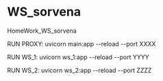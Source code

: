 # WS_sorvena
HomeWork_WS_sorvena

RUN PROXY:
uvicorn main:app --reload --port XXXX

RUN WS_1:
uvicorn ws_1:app --reload --port YYYY

RUN WS_2:
uvicorn ws_2:app --reload --port ZZZZ

